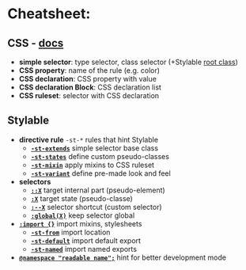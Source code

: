 # Cheatsheet:

 ## CSS - [docs](https://developer.mozilla.org/en-US/docs/Learn/CSS/Introduction_to_CSS/Syntax#CSS_Declarations)

 * **simple selector**: type selector, class selector (+Stylable [root class](../references/root.md))
 * **CSS property**: name of the rule (e.g. color)
 * **CSS declaration**: CSS property with value
 * **CSS declaration Block**: CSS declaration list
 * **CSS ruleset**: selector with CSS declaration

## Stylable

 * **directive rule** `-st-*` rules that hint Stylable
    * [**`-st-extends`**](../references/extend-stylesheet.md) simple selector base class
    * [**`-st-states`**](../references/pseudo-classes.md) define custom pseudo-classes
    * [**`-st-mixin`**](../references/mixin-syntax.md) apply mixins to CSS ruleset
    * [**`-st-variant`**](../references/variants.md) define pre-made look and feel
* **selectors**
    * [**`::X`**](../references/pseudo-elements.md) target internal part (pseudo-element) 
    * [**`:X`**](../references/pseudo-classes.md) target state (pseudo-classe)
    * [**`:--X`**](../references/custom-selectors.md) selector shortcut (custom selector)
    * [**`:global(X)`**](../references/global-selectors.md) keep selector global
* [**`:import {}`**](../references/imports.md) import mixins, stylesheets
    * [**`-st-from`**](../references/imports.md) import location
    * [**`-st-default`**](../references/imports.md) import default export
    * [**`-st-named`**](../references/imports.md) import named exports
* [**`@namespace "readable name";`**](../references/namespace.md) hint for better development mode
